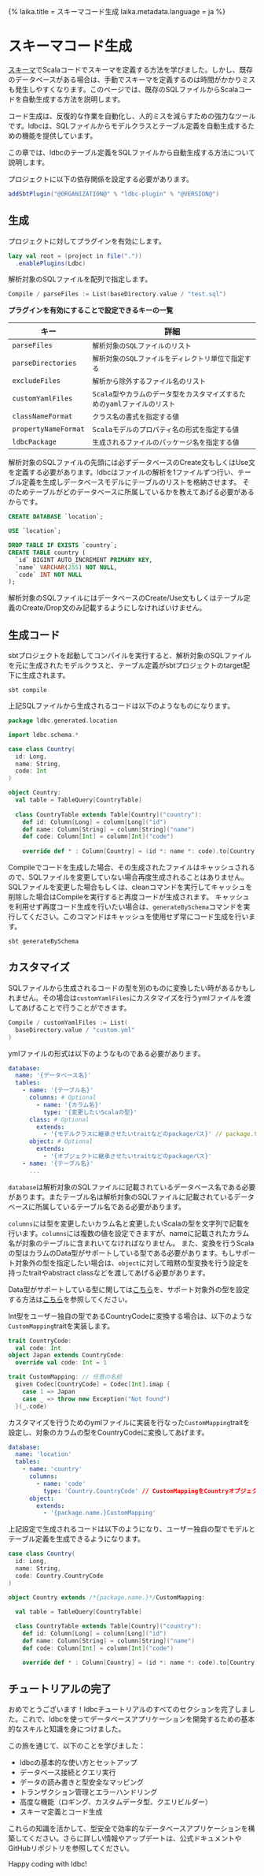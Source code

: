 {%
  laika.title = スキーマコード生成
  laika.metadata.language = ja
%}

# スキーマコード生成

[スキーマ](/ja/tutorial/Schema.md)でScalaコードでスキーマを定義する方法を学びました。しかし、既存のデータベースがある場合は、手動でスキーマを定義するのは時間がかかりミスも発生しやすくなります。このページでは、既存のSQLファイルからScalaコードを自動生成する方法を説明します。

コード生成は、反復的な作業を自動化し、人的ミスを減らすための強力なツールです。ldbcは、SQLファイルからモデルクラスとテーブル定義を自動生成するための機能を提供しています。

この章では、ldbcのテーブル定義をSQLファイルから自動生成する方法について説明します。

プロジェクトに以下の依存関係を設定する必要があります。

```scala 3
addSbtPlugin("@ORGANIZATION@" % "ldbc-plugin" % "@VERSION@")
```

## 生成

プロジェクトに対してプラグインを有効にします。

```sbt
lazy val root = (project in file("."))
  .enablePlugins(Ldbc)
```

解析対象のSQLファイルを配列で指定します。

```sbt
Compile / parseFiles := List(baseDirectory.value / "test.sql")
```

**プラグインを有効にすることで設定できるキーの一覧**

| キー                   | 詳細                                        |
|----------------------|-------------------------------------------|
| `parseFiles`         | `解析対象のSQLファイルのリスト`                        |
| `parseDirectories`   | `解析対象のSQLファイルをディレクトリ単位で指定する`              |
| `excludeFiles`       | `解析から除外するファイル名のリスト`                       |
| `customYamlFiles`    | `Scala型やカラムのデータ型をカスタマイズするためのyamlファイルのリスト` |
| `classNameFormat`    | `クラス名の書式を指定する値`                           |
| `propertyNameFormat` | `Scalaモデルのプロパティ名の形式を指定する値`                |
| `ldbcPackage`        | `生成されるファイルのパッケージ名を指定する値`                  |

解析対象のSQLファイルの先頭には必ずデータベースのCreate文もしくはUse文を定義する必要があります。ldbcはファイルの解析を1ファイルずつ行い、テーブル定義を生成しデータベースモデルにテーブルのリストを格納させます。
そのためテーブルがどのデータベースに所属しているかを教えてあげる必要があるからです。

```sql
CREATE DATABASE `location`;

USE `location`;

DROP TABLE IF EXISTS `country`;
CREATE TABLE country (
  `id` BIGINT AUTO_INCREMENT PRIMARY KEY,
  `name` VARCHAR(255) NOT NULL,
  `code` INT NOT NULL
);
```

解析対象のSQLファイルにはデータベースのCreate/Use文もしくはテーブル定義のCreate/Drop文のみ記載するようにしなければいけません。

## 生成コード

sbtプロジェクトを起動してコンパイルを実行すると、解析対象のSQLファイルを元に生成されたモデルクラスと、テーブル定義がsbtプロジェクトのtarget配下に生成されます。

```shell
sbt compile
```

上記SQLファイルから生成されるコードは以下のようなものになります。

```scala 3
package ldbc.generated.location

import ldbc.schema.*

case class Country(
  id: Long,
  name: String,
  code: Int
)

object Country:
  val table = TableQuery[CountryTable]
  
  class CountryTable extends Table[Country]("country"):
    def id: Column[Long] = column[Long]("id")
    def name: Column[String] = column[String]("name")
    def code: Column[Int] = column[Int]("code")
    
    override def * : Column[Country] = (id *: name *: code).to[Country]
```

Compileでコードを生成した場合、その生成されたファイルはキャッシュされるので、SQLファイルを変更していない場合再度生成されることはありません。SQLファイルを変更した場合もしくは、cleanコマンドを実行してキャッシュを削除した場合はCompileを実行すると再度コードが生成されます。
キャッシュを利用せず再度コード生成を行いたい場合は、`generateBySchema`コマンドを実行してください。このコマンドはキャッシュを使用せず常にコード生成を行います。

```shell
sbt generateBySchema
```

## カスタマイズ

SQLファイルから生成されるコードの型を別のものに変換したい時があるかもしれません。その場合は`customYamlFiles`にカスタマイズを行うymlファイルを渡してあげることで行うことができます。

```sbt
Compile / customYamlFiles := List(
  baseDirectory.value / "custom.yml"
)
```

ymlファイルの形式は以下のようなものである必要があります。

```yaml
database:
  name: '{データベース名}'
  tables:
    - name: '{テーブル名}'
      columns: # Optional
        - name: '{カラム名}'
          type: '{変更したいScalaの型}'
      class: # Optional
        extends:
          - '{モデルクラスに継承させたいtraitなどのpackageパス}' // package.trait.name
      object: # Optional
        extends:
          - '{オブジェクトに継承させたいtraitなどのpackageパス}'
    - name: '{テーブル名}'
      ...
```

`database`は解析対象のSQLファイルに記載されているデータベース名である必要があります。またテーブル名は解析対象のSQLファイルに記載されているデータベースに所属しているテーブル名である必要があります。

`columns`には型を変更したいカラム名と変更したいScalaの型を文字列で記載を行います。`columns`には複数の値を設定できますが、nameに記載されたカラム名が対象のテーブルに含まれいてなければなりません。
また、変換を行うScalaの型はカラムのData型がサポートしている型である必要があります。もしサポート対象外の型を指定したい場合は、`object`に対して暗黙の型変換を行う設定を持ったtraitやabstract classなどを渡してあげる必要があります。

Data型がサポートしている型に関しては[こちら](/ja/tutorial/Custom-Data-Type.md)を、サポート対象外の型を設定する方法は[こちら](/ja/tutorial/Custom-Data-Type.md)を参照してください。

Int型をユーザー独自の型であるCountryCodeに変換する場合は、以下のような`CustomMapping`traitを実装します。

```scala 3
trait CountryCode:
  val code: Int
object Japan extends CountryCode:
  override val code: Int = 1

trait CustomMapping: // 任意の名前
  given Codec[CountryCode] = Codec[Int].imap {
    case 1 => Japan
    case _ => throw new Exception("Not found")
  }(_.code)
```

カスタマイズを行うためのymlファイルに実装を行なった`CustomMapping`traitを設定し、対象のカラムの型をCountryCodeに変換してあげます。

```yaml
database:
  name: 'location'
  tables:
    - name: 'country'
      columns:
        - name: 'code'
          type: 'Country.CountryCode' // CustomMappingをCountryオブジェクトにミックスインさせるのでそこから取得できるように記載
      object:
        extends:
          - '{package.name.}CustomMapping'
```

上記設定で生成されるコードは以下のようになり、ユーザー独自の型でモデルとテーブル定義を生成できるようになります。

```scala 3
case class Country(
  id: Long,
  name: String,
  code: Country.CountryCode
)

object Country extends /*{package.name.}*/CustomMapping:
  
  val table = TableQuery[CountryTable]

  class CountryTable extends Table[Country]("country"):
    def id: Column[Long] = column[Long]("id")
    def name: Column[String] = column[String]("name")
    def code: Column[Int] = column[Int]("code")

    override def * : Column[Country] = (id *: name *: code).to[Country]
```

## チュートリアルの完了

おめでとうございます！ldbcチュートリアルのすべてのセクションを完了しました。これで、ldbcを使ってデータベースアプリケーションを開発するための基本的なスキルと知識を身につけました。

この旅を通じて、以下のことを学びました：
- ldbcの基本的な使い方とセットアップ
- データベース接続とクエリ実行
- データの読み書きと型安全なマッピング
- トランザクション管理とエラーハンドリング
- 高度な機能（ロギング、カスタムデータ型、クエリビルダー）
- スキーマ定義とコード生成

これらの知識を活かして、型安全で効率的なデータベースアプリケーションを構築してください。さらに詳しい情報やアップデートは、公式ドキュメントやGitHubリポジトリを参照してください。

Happy coding with ldbc!
